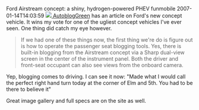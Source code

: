 Ford Airstream concept: a shiny, hydrogen-powered PHEV funmobile
2007-01-14T14:03:59
[![](http://mike-ward.net/content/images/blog/WindowsLiveWriter/FordAirstreamconceptashinyhydrogenpowere_7D5E/fordairstreamconcept_05_thumb.jpg) AutoblogGreen](http://mike-ward.net/content/images/blog/WindowsLiveWriter/FordAirstreamconceptashinyhydrogenpowere_7D5E/fordairstreamconcept_05%5B2%5D.jpg) has an article on Ford's new concept vehicle. It wins my vote for one of the ugliest concept vehicles I've ever seen. One thing did catch my eye however.

> If we had one of these things now, the first thing we're do is figure out is how to operate the passenger seat blogging tools. Yes, there is built-in blogging from the Airstream concept via a Sharp dual-view screen in the center of the instrument panel. Both the driver and front-seat occupant can also see views from the onboard camera.

Yep, blogging comes to driving. I can see it now: "Made what I would call the perfect right hand turn today at the corner of Elm and 5th. You had to be there to believe it"

Great image gallery and full specs are on the site as well.
